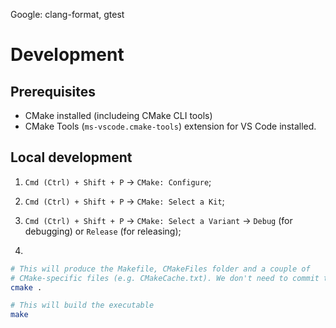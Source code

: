 Google: clang-format, gtest

# Development

## Prerequisites

- CMake installed (includeing CMake CLI tools)
- CMake Tools (`ms-vscode.cmake-tools`) extension for VS Code installed.

## Local development

1. `Cmd (Ctrl) + Shift + P` -> `CMake: Configure`;
1. `Cmd (Ctrl) + Shift + P` -> `CMake: Select a Kit`;
1. `Cmd (Ctrl) + Shift + P` -> `CMake: Select a Variant` -> `Debug` (for debugging) or `Release` (for releasing);

2.
```sh
# This will produce the Makefile, CMakeFiles folder and a couple of
# CMake-specific files (e.g. CMakeCache.txt). We don't need to commit them.
cmake .

# This will build the executable
make
```